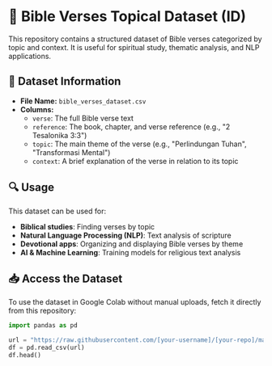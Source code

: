 # 📖 Bible Verses Topical Dataset (ID)

This repository contains a structured dataset of Bible verses categorized by topic and context. It is useful for spiritual study, thematic analysis, and NLP applications.

## 📂 Dataset Information
- **File Name:** `bible_verses_dataset.csv`
- **Columns:**
  - `verse`: The full Bible verse text
  - `reference`: The book, chapter, and verse reference (e.g., "2 Tesalonika 3:3")
  - `topic`: The main theme of the verse (e.g., "Perlindungan Tuhan", "Transformasi Mental")
  - `context`: A brief explanation of the verse in relation to its topic

## 🔍 Usage
This dataset can be used for:
- **Biblical studies**: Finding verses by topic  
- **Natural Language Processing (NLP)**: Text analysis of scripture  
- **Devotional apps**: Organizing and displaying Bible verses by theme  
- **AI & Machine Learning**: Training models for religious text analysis  

## 📥 Access the Dataset
To use the dataset in Google Colab without manual uploads, fetch it directly from this repository:

```python
import pandas as pd

url = "https://raw.githubusercontent.com/[your-username]/[your-repo]/main/bible_verses_dataset.csv"
df = pd.read_csv(url)
df.head()
